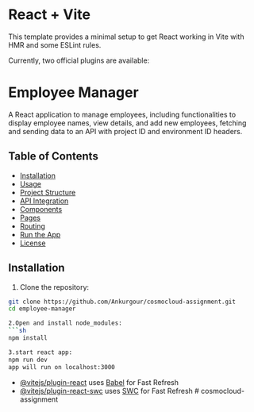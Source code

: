 # React + Vite

This template provides a minimal setup to get React working in Vite with HMR and some ESLint rules.

Currently, two official plugins are available:
# Employee Manager

A React application to manage employees, including functionalities to display employee names, view details, and add new employees, fetching and sending data to an API with project ID and environment ID headers.

## Table of Contents

- [Installation](#installation)
- [Usage](#usage)
- [Project Structure](#project-structure)
- [API Integration](#api-integration)
- [Components](#components)
- [Pages](#pages)
- [Routing](#routing)
- [Run the App](#run-the-app)
- [License](#license)

## Installation

1. Clone the repository:

```sh
git clone https://github.com/Ankurgour/cosmocloud-assignment.git
cd employee-manager

2.Open and install node_modules:
```sh
npm install 
```
```sh
3.start react app:
npm run dev
app will run on localhost:3000
```


- [@vitejs/plugin-react](https://github.com/vitejs/vite-plugin-react/blob/main/packages/plugin-react/README.md) uses [Babel](https://babeljs.io/) for Fast Refresh
- [@vitejs/plugin-react-swc](https://github.com/vitejs/vite-plugin-react-swc) uses [SWC](https://swc.rs/) for Fast Refresh
#   c o s m o c l o u d - a s s i g n m e n t  
 